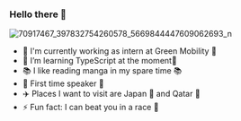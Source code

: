 ### Hello there 👋

![70917467_397832754260578_5669844447609062693_n](https://user-images.githubusercontent.com/43350898/90644653-43641d00-e235-11ea-8ca5-4c66125a9073.jpg)


- :blue_car: I'm currently working as intern at Green Mobility :blue_car:
- 🌱 I’m learning TypeScript at the moment🌱
- 📚 I like reading manga in my spare time 📚
- :loudspeaker:  First time speaker :loudspeaker:
- ✈️ Places I want to visit are Japan :mount_fuji: and Qatar :camel:
- ⚡ Fun fact: I can beat you in a race :runner:
